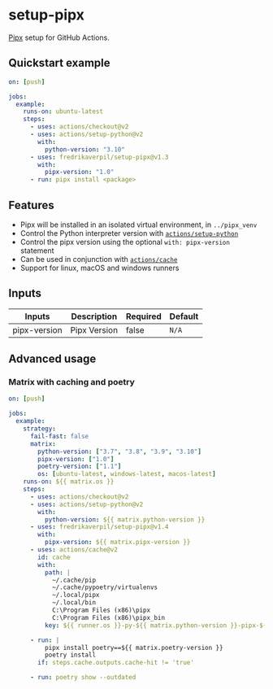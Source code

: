 # setup-pipx

[Pipx](https://github.com/pypa/pipx) setup for GitHub Actions.

## Quickstart example

```yaml
on: [push]

jobs:
  example:
    runs-on: ubuntu-latest
    steps:
      - uses: actions/checkout@v2
      - uses: actions/setup-python@v2
        with:
          python-version: "3.10"
      - uses: fredrikaverpil/setup-pipx@v1.3
        with:
          pipx-version: "1.0"
      - run: pipx install <package>
```

## Features

- Pipx will be installed in an isolated virtual environment, in `../pipx_venv`
- Control the Python interpreter version with [`actions/setup-python`](https://github.com/actions/setup-python)
- Control the pipx version using the optional `with: pipx-version` statement
- Can be used in conjunction with [`actions/cache`](https://github.com/actions/cache)
- Support for linux, macOS and windows runners

## Inputs

| Inputs       | Description  | Required | Default |
| ------------ | ------------ | -------- | ------- |
| pipx-version | Pipx Version | false    | `N/A`   |

## Advanced usage

### Matrix with caching and poetry

```yaml
on: [push]

jobs:
  example:
    strategy:
      fail-fast: false
      matrix:
        python-version: ["3.7", "3.8", "3.9", "3.10"]
        pipx-version: ["1.0"]
        poetry-version: ["1.1"]
        os: [ubuntu-latest, windows-latest, macos-latest]
    runs-on: ${{ matrix.os }}
    steps:
      - uses: actions/checkout@v2
      - uses: actions/setup-python@v2
        with:
          python-version: ${{ matrix.python-version }}
      - uses: fredrikaverpil/setup-pipx@v1.4
        with:
          pipx-version: ${{ matrix.pipx-version }}
      - uses: actions/cache@v2
        id: cache
        with:
          path: |
            ~/.cache/pip
            ~/.cache/pypoetry/virtualenvs
            ~/.local/pipx
            ~/.local/bin
            C:\Program Files (x86)\pipx
            C:\Program Files (x86)\pipx_bin
          key: ${{ runner.os }}-py-${{ matrix.python-version }}-pipx-${{ matrix.pipx-version }}-poetry-${{ matrix.poetry-version }}-${{ hashFiles('poetry.lock') }}

      - run: |
          pipx install poetry==${{ matrix.poetry-version }}
          poetry install
        if: steps.cache.outputs.cache-hit != 'true'

      - run: poetry show --outdated
```
